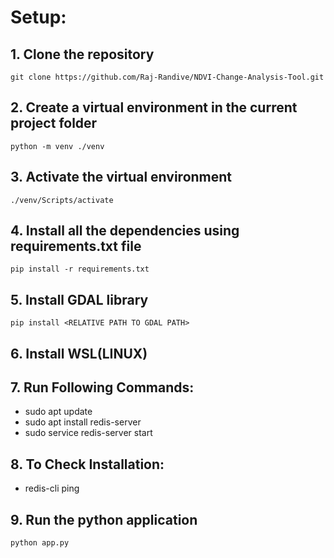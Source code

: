 # Setup:

## 1. Clone the repository

```
git clone https://github.com/Raj-Randive/NDVI-Change-Analysis-Tool.git
```

## 2. Create a virtual environment in the current project folder

```
python -m venv ./venv
```

## 3. Activate the virtual environment

```
./venv/Scripts/activate
```

## 4. Install all the dependencies using requirements.txt file

```
pip install -r requirements.txt
```

## 5. Install GDAL library

```
pip install <RELATIVE PATH TO GDAL PATH>
```

## 6. Install WSL(LINUX)

## 7. Run Following Commands:

- sudo apt update
- sudo apt install redis-server
- sudo service redis-server start

## 8. To Check Installation:

- redis-cli ping

## 9. Run the python application

```
python app.py
```
